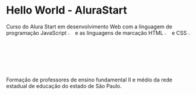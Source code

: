 # Hello World - AluraStart
Curso do Alura Start em desenvolvimento Web com a linguagem de programação JavaScript <img src="https://upload.wikimedia.org/wikipedia/commons/9/99/Unofficial_JavaScript_logo_2.svg" width=3% alt="logo do JavaScript"> e as linguagens de marcação HTML <img src="https://upload.wikimedia.org/wikipedia/commons/6/61/HTML5_logo_and_wordmark.svg" width=3% alt="logo do HTML 5"> e CSS <img src="https://upload.wikimedia.org/wikipedia/commons/d/d5/CSS3_logo_and_wordmark.svg" width=2.1% alt="logo do CSS"><br/>
Formação de professores de ensino fundamental II e médio da rede estadual de educação do estado de São Paulo.
